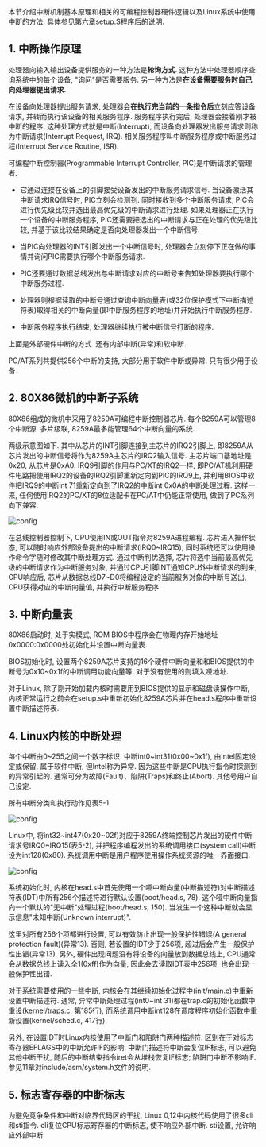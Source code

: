本节介绍中断机制基本原理和相关的可编程控制器硬件逻辑以及Linux系统中使用中断的方法. 具体参见第六章setup.S程序后的说明. 

## 1. 中断操作原理

处理器向输入输出设备提供服务的一种方法是**轮询方式**. 这种方法中处理器顺序查询系统中的每个设备, "询问"是否需要服务. 另一种方法是**在设备需要服务时自己向处理器提出请求**. 

在设备向处理器提出服务请求, 处理器会**在执行完当前的一条指令后**立刻应答设备请求, 并转而执行该设备的相关服务程序. 服务程序执行完后, 处理器会接着刚才被中断的程序. 这种处理方式就是中断(Interrupt), 而设备向处理器发出服务请求则称为中断请求(Interrupt Request, IRQ). 相关服务程序叫中断服务程序或中断服务过程(Interrupt Service Routine, ISR). 

可编程中断控制器(Programmable Interrupt Controller, PIC)是中断请求的管理者. 

- 它通过连接在设备上的引脚接受设备发出的中断服务请求信号. 当设备激活其中断请求IRQ信号时, PIC立刻会检测到. 同时接收到多个中断服务请求, PIC会进行优先级比较并选出最高优先级的中断请求进行处理. 如果处理器正在执行一个设备的中断服务程序, PIC还需要把选出的中断请求与正在处理的优先级比较, 并基于该比较结果确定是否向处理器发出一个中断信号. 

- 当PIC向处理器的INT引脚发出一个中断信号时, 处理器会立刻停下正在做的事情并询问PIC需要执行哪个中断服务请求. 

- PIC还要通过数据总线发出与中断请求对应的中断号来告知处理器要执行哪个中断服务过程. 

- 处理器则根据读取的中断号通过查询中断向量表(或32位保护模式下中断描述符表)取得相关的中断向量(即中断服务程序的地址)并开始执行中断服务程序. 

- 中断服务程序执行结束, 处理器继续执行被中断信号打断的程序. 

上面是外部硬件中断的方式. 还有内部中断(异常)和软中断. 

PC/AT系列共提供256个中断的支持, 大部分用于软件中断或异常. 只有很少用于设备. 

## 2. 80X86微机的中断子系统

80X86组成的微机中采用了8259A可编程中断控制器芯片. 每个8259A可以管理8个中断源. 多片级联, 8259A最多能管理64个中断向量的系统. 

两级示意图如下. 其中从芯片的INT引脚连接到主芯片的IRQ2引脚上, 即8259A从芯片发出的中断信号将作为8259A主芯片的IRQ2输入信号. 主芯片端口基地址是0x20, 从芯片是0xA0. IRQ9引脚的作用与PC/XT的IRQ2一样, 即PC/AT机利用硬件电路把使用IRQ2的设备的IRQ2引脚重新定向到PIC的IRQ9上, 并利用BIOS中软件把IRQ9的中断int 71重新定向到了IRQ2的中断int 0x0A的中断处理过程. 这样一来, 任何使用IRQ2的PC/XT的8位适配卡在PC/AT中仍能正常使用, 做到了PC系列向下兼容. 

![config](images/17.png)

在总线控制器控制下, CPU使用IN或OUT指令对8259A进程编程. 芯片进入操作状态, 可以随时响应外部设备提出的中断请求(IRQ0\~IRQ15), 同时系统还可以使用操作命令字随时修改其中断处理方式. 通过中断判优选择, 芯片将选中当前最高优先级的中断请求作为中断服务对象, 并通过CPU引脚INT通知CPU外中断请求的到来, CPU响应后, 芯片从数据总线D7\~D0将编程设定的当前服务对象的中断号送出, CPU获得对应的中断向量值, 并执行中断服务程序. 

## 3. 中断向量表

80X86启动时, 处于实模式, ROM BIOS中程序会在物理内存开始地址0x0000:0x0000处初始化并设置中断向量表. 

BIOS初始化时, 设置两个8259A芯片支持的16个硬件中断向量和和BIOS提供的中断号为0x10\~0x1f的中断调用功能向量等. 对于没有使用的则填入哑地址. 

对于Linux, 除了刚开始加载内核时需要用到BIOS提供的显示和磁盘读操作中断, 内核正常运行之前会在setup.s中重新初始化8259A芯片并在head.s程序中重新设置中断描述符表. 

## 4. Linux内核的中断处理

每个中断由0\~255之间一个数字标识. 中断int0\~int31(0x00\~0x1f), 由Intel固定设定或保留, 属于软件中断, 但Intel称为异常. 因为这些中断是CPU执行指令时探测到的异常引起的. 通常可分为故障(Fault)、陷阱(Traps)和终止(Abort). 其他号用户自己设定. 

所有中断分类和执行动作见表5-1. 

![config](images/18.png)

Linux中, 将int32\~int47(0x20\~02f)对应于8259A终端控制芯片发出的硬件中断请求号IRQ0\~IRQ15(表5-2), 并把程序编程发出的系统调用接口(system call)中断设为int128(0x80). 系统调用中断是用户程序使用操作系统资源的唯一界面接口. 

![config](images/19.png)

系统初始化时, 内核在head.s中首先使用一个哑中断向量(中断描述符)对中断描述符表(IDT)中所有256个描述符进行默认设置(boot/head.s, 78). 这个哑中断向量指向一个默认的"无中断"处理过程(boot/head.s, 150). 当发生一个这种中断就会显示信息"未知中断(Unknown interrupt)". 

这里对所有256个项都进行设置, 可以有效防止出现一般保护性错误(A general protection fault)(异常13). 否则, 若设置的IDT少于256项, 超过后会产生一般保护性出错(异常13). 另外, 硬件出现问题没有将设备的向量放到数据总线上, CPU通常会从数据总线上读入全1(0xff)作为向量, 因此会去读取IDT表中256项, 也会出现一般保护性出错. 

对于系统需要使用的一些中断, 内核会在其继续初始化过程中(init/main.c)中重新设置中断描述符. 通常, 异常中断处理过程(int0\~int 31)都在trap.c的初始化函数中重设(kernel/traps.c, 第185行), 而系统调用中断int128在调度程序初始化函数中重新设置(kernel/sched.c, 417行). 

另外, 在设置IDT时Linux内核使用了中断门和陷阱门两种描述符. 区别在于对标志寄存器EFLAGS中的中断允许IF的影响. 中断门描述符中断会复位IF标志, 可以避免其他中断干扰, 随后的中断结束指令iret会从堆栈恢复IF标志; 陷阱门中断不影响IF. 参见11章对include/asm/system.h文件的说明. 

## 5. 标志寄存器的中断标志

为避免竞争条件和中断对临界代码区的干扰, Linux 0,12中内核代码使用了很多cli和sti指令. cli复位CPU标志寄存器的中断标志, 使不响应外部中断. sti设置, 允许响应外部中断. 